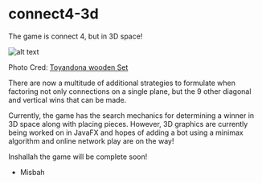 # connect4-3d
The game is connect 4, but in 3D space!

![alt text](https://m.media-amazon.com/images/I/51zJFru+s2L._AC_SX679_.jpg)

Photo Cred: [Toyandona wooden Set](https://www.amazon.com/TOYANDONA-Strategy-Connect-Educational-Thinking/dp/B087Q38484) 

There are now a multitude of additional strategies to formulate 
when factoring not only connections on a single plane, but the 9 other diagonal 
and vertical wins that can be made.

Currently, the game has the search mechanics for determining a winner in 3D space along
with placing pieces. However, 3D graphics are currently being worked on in JavaFX
and hopes of adding a bot using a minimax algorithm and online network play are on the way!

Inshallah the game will be complete soon!

- Misbah
